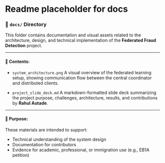 # Readme placeholder for docs


### 📁 `docs/` Directory

This folder contains documentation and visual assets related to the architecture, design, and technical implementation of the **Federated Fraud Detection** project.

---

#### 📄 Contents:

* `system_architecture.png`
  A visual overview of the federated learning setup, showing communication flow between the central coordinator and distributed clients.

* `project_slide_deck.md`
  A markdown-formatted slide deck summarizing the project purpose, challenges, architecture, results, and contributions by **Rahul Autade**.

---

#### 📌 Purpose:

These materials are intended to support:

* Technical understanding of the system design
* Documentation for contributors
* Evidence for academic, professional, or immigration use (e.g., EB1A petition)


